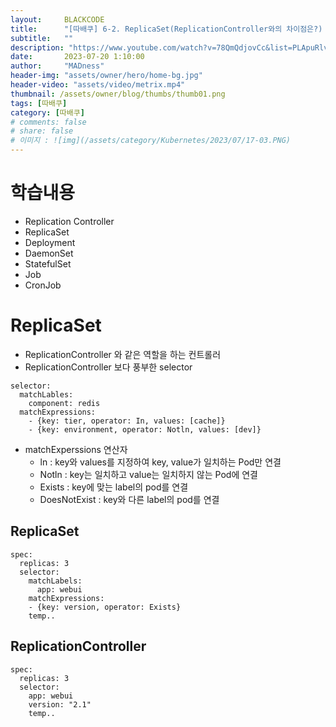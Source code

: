 ```yaml
---
layout:     BLACKCODE
title:      "[따배쿠] 6-2. ReplicaSet(ReplicationController와의 차이점은?) 쿠버네티스 pod 개수 보장"
subtitle:   ""
description: "https://www.youtube.com/watch?v=78QmQdjovCc&list=PLApuRlvrZKohaBHvXAOhUD-RxD0uQ3z0c&index=18"
date:       2023-07-20 1:10:00
author:     "MADness"
header-img: "assets/owner/hero/home-bg.jpg"
header-video: "assets/video/metrix.mp4"
thumbnail: /assets/owner/blog/thumbs/thumb01.png
tags: [따배쿠]
category: [따배쿠]
# comments: false
# share: false
# 이미지 : ![img](/assets/category/Kubernetes/2023/07/17-03.PNG)
---
```

# 학습내용
- Replication Controller
- ReplicaSet
- Deployment
- DaemonSet
- StatefulSet
- Job
- CronJob

# ReplicaSet
- ReplicationController 와 같은 역할을 하는 컨트롤러
- ReplicationController 보다 풍부한 selector
```
selector:
  matchLables:
    component: redis
  matchExpressions:
    - {key: tier, operator: In, values: [cache]}
    - {key: environment, operator: Notln, values: [dev]}
```

- matchExperssions 연산자
    - ln : key와 values를 지정하여 key, value가 일치하는 Pod만 연결
    - Notln : key는 일치하고 value는 일치하지 않는 Pod에 연결
    - Exists : key에 맞는 label의 pod를 연결
    - DoesNotExist : key와 다른 label의 pod를 연결

## ReplicaSet
```
spec:
  replicas: 3
  selector:
    matchLabels:
      app: webui
    matchExpressions:
    - {key: version, operator: Exists}
    temp..
```

## ReplicationController
```
spec:
  replicas: 3
  selector:
    app: webui
    version: "2.1"
    temp..
```
